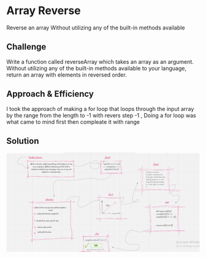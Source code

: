 # Array Reverse

Reverse an array Without utilizing any of the built-in methods available 

## Challenge

Write a function called reverseArray which takes an array as an argument. Without utilizing any of the built-in methods available to your language, return an array with elements in reversed order.

## Approach & Efficiency
I took the approach of making a for loop that loops through the input array by the range from the length to -1 with revers step -1 , Doing a for loop was what came to mind first then compleate it with  range 


## Solution

![whiteboard](../assest/array_reverse.png)